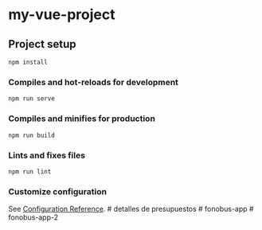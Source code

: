 # my-vue-project

## Project setup
```
npm install
```

### Compiles and hot-reloads for development
```
npm run serve
```

### Compiles and minifies for production
```
npm run build
```

### Lints and fixes files
```
npm run lint
```

### Customize configuration
See [Configuration Reference](https://cli.vuejs.org/config/).
#   d e t a l l e s   d e   p r e s u p u e s t o s  
 #   f o n o b u s - a p p  
 #   f o n o b u s - a p p - 2  
 